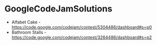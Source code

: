 # GoogleCodeJamSolutions
* Alfabet Cake - https://code.google.com/codejam/contest/5304486/dashboard#s=p0
* Bathroom Stalls - https://code.google.com/codejam/contest/3264486/dashboard#s=p2
